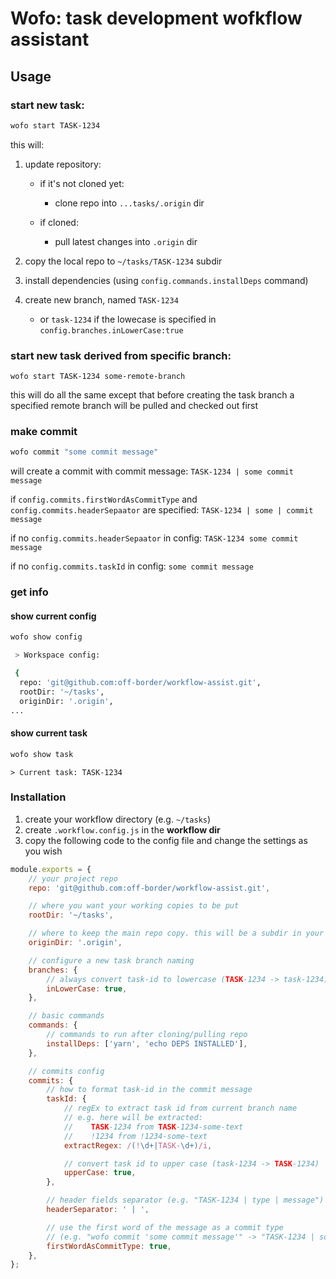 # Wofo: task development wofkflow assistant

## Usage

### start new task:

```bash
wofo start TASK-1234
```

this will:

1.  update repository:

    -   if it's not cloned yet:

        -   clone repo into `...tasks/.origin` dir

    -   if cloned:

        -   pull latest changes into `.origin` dir

2.  copy the local repo to `~/tasks/TASK-1234` subdir

3.  install dependencies (using `config.commands.installDeps` command)

4.  create new branch, named `TASK-1234`
    -   or `task-1234` if the lowecase is specified in `config.branches.inLowerCase:true`

### start new task derived from specific branch:

`wofo start TASK-1234 some-remote-branch`

this will do all the same except that before creating the task
branch a specified remote branch will be pulled and checked out first

### make commit

```bash
wofo commit "some commit message"
```

will create a commit with commit message:
`TASK-1234 | some commit message`

if `config.commits.firstWordAsCommitType` and `config.commits.headerSepaator` are specified:
`TASK-1234 | some | commit message`

if no `config.commits.headerSepaator` in config:
`TASK-1234 some commit message`

if no `config.commits.taskId` in config:
`some commit message`

### get info

#### show current config

```bash
wofo show config
```

```bash
 > Workspace config:

 {
  repo: 'git@github.com:off-border/workflow-assist.git',
  rootDir: '~/tasks',
  originDir: '.origin',
...
```

#### show current task

```bash
wofo show task
```

```
> Current task: TASK-1234
```

### Installation

1. create your workflow directory (e.g. `~/tasks`)
2. create `.workflow.config.js` in the **workflow dir**
3. copy the following code to the config file and change the settings as you wish

```js
module.exports = {
    // your project repo
    repo: 'git@github.com:off-border/workflow-assist.git',

    // where you want your working copies to be put
    rootDir: '~/tasks',

    // where to keep the main repo copy. this will be a subdir in your rootDir
    originDir: '.origin',

    // configure a new task branch naming
    branches: {
        // always convert task-id to lowercase (TASK-1234 -> task-1234)
        inLowerCase: true,
    },

    // basic commands
    commands: {
        // commands to run after cloning/pulling repo
        installDeps: ['yarn', 'echo DEPS INSTALLED'],
    },

    // commits config
    commits: {
        // how to format task-id in the commit message
        taskId: {
            // regEx to extract task id from current branch name
            // e.g. here will be extracted:
            //    TASK-1234 from TASK-1234-some-text
            //    !1234 from !1234-some-text
            extractRegex: /(!\d+|TASK-\d+)/i,

            // convert task id to upper case (task-1234 -> TASK-1234)
            upperCase: true,
        },

        // header fields separator (e.g. "TASK-1234 | type | message")
        headerSeparator: ' | ',

        // use the first word of the message as a commit type
        // (e.g. "wofo commit 'some commit message'" -> "TASK-1234 | some | commit message)
        firstWordAsCommitType: true,
    },
};
```
